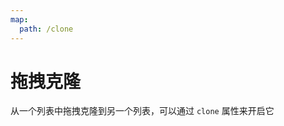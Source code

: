```yaml
---
map:
  path: /clone
---
```

# 拖拽克隆

从一个列表中拖拽克隆到另一个列表，可以通过 `clone` 属性来开启它

<demo src="./demo.vue"
title="拖拽克隆"
desc="将当前列表中的元素克隆到指定目标列表">
</demo>
